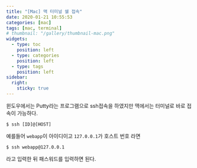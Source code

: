 ```yaml
---
title: "[Mac] 맥 터미널 쉘 접속"
date: 2020-01-21 10:55:53
categories: [mac]
tags: [mac, terminal]
# thumbnail: "/gallery/thumbnail-mac.png"
widgets:
  - type: toc
    position: left
  - type: categories
    position: left
  - type: tags
    position: left
sidebar:
  right:
    sticky: true
---
```


윈도우에서는 Putty라는 프로그램으로 ssh접속을 하였지만 맥에서는 터미널로 바로 접속이 가능하다.

```
$ ssh [ID]@[HOST]
```
예를들어 `webapp`이 아이디이고 `127.0.0.1`가 호스트 번호 라면

```
$ ssh webapp@127.0.0.1
```

라고 입력한 뒤 패스워드를 입력하면 된다.
